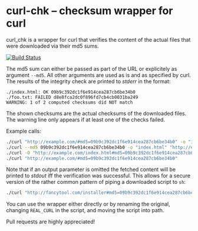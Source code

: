 # curl-chk – checksum wrapper for curl

curl_chk is a wrapper for curl that verifies the content
of the actual files that were downloaded via their md5 sums.

[![Build Status](https://travis-ci.org/JosuaKrause/curl-chk.svg?branch=master)](https://travis-ci.org/JosuaKrause/curl-chk)

The md5 sum can either be passed as part of the URL or explicitely as
argument `--md5`. All other arguments are used as is and as specified by curl.
The results of the integrity check are printed to *stderr* in the format:

```
./index.html: OK 09b9c392dc1f6e914cea287cb6be34b0
./foo.txt: FAILED d8e8fca2dc0f896fd7cb4cb0031ba249
WARNING: 1 of 2 computed checksums did NOT match
```

The shown checksums are the actual checksums of the downloaded files.
The warning line only appears if at least one of the checks failed.

Example calls:
```bash
./curl "http://example.com/#md5=09b9c392dc1f6e914cea287cb6be34b0" -o "index.html"
./curl --md5 09b9c392dc1f6e914cea287cb6be34b0 -o "index.html" "http://example.com/"
./curl -O "http://example.com/index.html#md5=09b9c392dc1f6e914cea287cb6be34b0"
./curl "http://example.com/#md5=09b9c392dc1f6e914cea287cb6be34b0"
```

Note that if an output parameter is omitted the fetched content will be printed
to *stdout* iff the verification was successful. This allows for a secure version
of the rather common pattern of piping a downloaded script to `sh`:

```bash
./curl "http://fancytool.com/installer#md5=09b9c392dc1f6e914cea287cb6be34b0" | sh
```

You can use the wrapper either directly or by renaming
the original, changing `REAL_CURL` in the script, and
moving the script into path.

Pull requests are highly appreciated!

